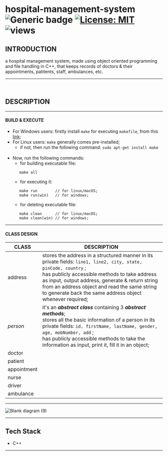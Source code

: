 # hospital-management-system &nbsp; ![Generic badge](https://img.shields.io/badge/University-Project-red.svg) [![License: MIT](https://img.shields.io/badge/License-MIT-yellow.svg)](https://en.wikipedia.org/wiki/MIT_License) ![views](https://visitor-badge.glitch.me/badge?page_id=code-chaser.h-m-s) &nbsp;
## INTRODUCTION
a hospital management system, made using object oriented programming and file handling in C++, that keeps records of doctors & their appointments, patitents, staff, ambulances, etc.

___

<br>

## DESCRIPTION
___
#### BUILD & EXECUTE
- For Windows users: firstly install ` make ` for executing ` makefile `, from this [link](https://stackoverflow.com/questions/32127524/how-to-install-and-use-make-in-windows);
- For Linux users: ` make ` generally comes pre-installed;
   - if not, then run the following command: ` sudo apt-get install make `
   <br>
- Now, run the following commands:
   - for building executable file: 
  ```
     make all
  ```
   - for executing it:
  ```
     make run        // for linux/macOS;
     make run(win)   // for windows;
  ```
   - for deleting executable file:
  ```
     make clean      // for linux/macOS;
     make clean(win) // for windows;
  ```
___

#### CLASS DESIGN
|CLASS|DESCRIPTION|
|-----|-----------|
|address|stores the address in a structured manner in its private fields: ` line1, line2, city, state, pinCode, country ` ;<br>has publicly accessible methods to take address as input, output address, generate & return string from an address object and read the same string to generate back the same address object whenever required;|
|_person_|it's an **_abstract class_** containing 3 **_abstract methods_**;<br>stores all the basic information of a person in its private fields: ` id, firstName, lastName, gender, age, mobNumber, add ` ;<br>has publicly accessible methods to take the information as input, print it, fill it in an object;
|doctor||
|patient||
|appointment||
|nurse||
|driver||
|ambulance||
___
![Blank diagram (9)](https://user-images.githubusercontent.com/63065397/124445049-d437de80-dd9c-11eb-8ca1-6b39742f5bf4.png)


___

## Tech Stack
* C++

___

